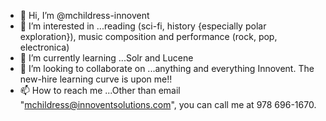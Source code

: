 - 👋 Hi, I’m @mchildress-innovent
- 👀 I’m interested in ...reading (sci-fi, history {especially polar exploration}), music composition and performance (rock, pop, electronica) 
- 🌱 I’m currently learning ...Solr and Lucene
- 💞️ I’m looking to collaborate on ...anything and everything Innovent. The new-hire learning curve is upon me!!
- 📫 How to reach me ...Other than email "mchildress@innoventsolutions.com", you can call me at 978 696-1670.

<!---
mchildress-innovent/mchildress-innovent is a ✨ special ✨ repository because its `README.md` (this file) appears on your GitHub profile.
You can click the Preview link to take a look at your changes.
--->
